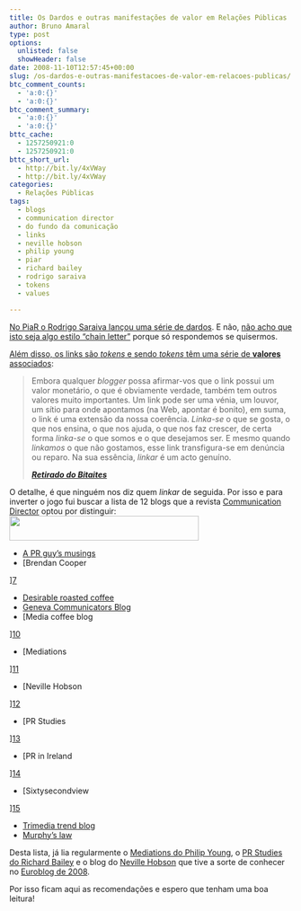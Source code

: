 ```yaml
---
title: Os Dardos e outras manifestações de valor em Relações Públicas
author: Bruno Amaral
type: post
options:
  unlisted: false
  showHeader: false
date: 2008-11-10T12:57:45+00:00
slug: /os-dardos-e-outras-manifestacoes-de-valor-em-relacoes-publicas/
btc_comment_counts:
  - 'a:0:{}'
  - 'a:0:{}'
btc_comment_summary:
  - 'a:0:{}'
  - 'a:0:{}'
bttc_cache:
  - 1257250921:0
  - 1257250921:0
bttc_short_url:
  - http://bit.ly/4xVWay
  - http://bit.ly/4xVWay
categories:
  - Relações Públicas
tags:
  - blogs
  - communication director
  - do fundo da comunicação
  - links
  - neville hobson
  - philip young
  - piar
  - richard bailey
  - rodrigo saraiva
  - tokens
  - values

---
```

[No PiaR o Rodrigo Saraiva lançou uma série de dardos][1]. E não, [não acho que isto seja algo estilo &#8220;chain letter&#8221;][2] porque só respondemos se quisermos.

[Além disso, os links são _tokens_ e sendo _tokens_ têm uma série de **valores** associados][3]:

> Embora qualquer _blogger_ possa afirmar-vos que o link possui um valor monetário, o que é obviamente verdade, também tem outros valores muito importantes. Um link pode ser uma vénia, um louvor, um sítio para onde apontamos (na Web, apontar é bonito), em suma, o link é uma extensão da nossa coerência. _Linka-se_ o que se gosta, o que nos ensina, o que nos ajuda, o que nos faz crescer, de certa forma _linka-se_ o que somos e o que desejamos ser. E mesmo quando _linkamos_ o que não gostamos, esse link transfigura-se em denúncia ou reparo. Na sua essência, _linkar_ é um acto genuíno.
> 
> [_**Retirado do Bitaites**_][4]

O detalhe, é que ninguém nos diz quem _linkar_ de seguida. Por isso e para inverter o jogo fui buscar a lista de 12 blogs que a revista [Communication Director][5] optou por distinguir:[<img class="alignright size-full wp-image-1027" title="logo_cd" src="/wp-content/uploads/2008/11/logo_cd1.gif" alt="" width="337" height="44" />][5]

  * [A PR guy’s musings][6] 
  * [Brendan Cooper
  
][7] 
  * [Desirable roasted coffee][8]
  * [Geneva Communicators Blog][9]
  * [Media coffee blog
  
][10] 
  * [Mediations
  
][11] 
  * [Neville Hobson
  
][12] 
  * [PR Studies
  
][13] 
  * [PR in Ireland
  
][14] 
  * [Sixtysecondview
  
][15] 
  * [Trimedia trend blog][16]
  * [Murphy’s law][17]

Desta lista, já lia regularmente o [Mediations do Philip Young][11], o [PR Studies do Richard Bailey][18] e o blog do [Neville Hobson][12] que tive a sorte de conhecer no [Euroblog de 2008][19].

Por isso ficam aqui as recomendações e espero que tenham uma boa leitura!

 [1]: http://piar.blogs.sapo.pt/38069.html
 [2]: http://dofundodacomunicacao.blogspot.com/2008/10/dardos-e-links.html
 [3]: http://blogs.hillandknowlton.com/blogs/brunosoares/archive/2008/10/31/public-relationships.aspx
 [4]: http://bitaites.org/coisas-do-blogue/os-bloggers-sao-uns-gambozinos-tao-simpaticos
 [5]: http://www.communication-director.eu/
 [6]: http://www.stuartbruce.biz/
 [7]: http://brendancooper.com/
 [8]: http://allanjenkins.typepad.com/
 [9]: http://genevacom.wordpress.com/
 [10]: http://www.mediacoffee.de/
 [11]: http://publicsphere.typepad.com/
 [12]: http://www.nevillehobson.com/
 [13]: http://prstudies.typepad.com/
 [14]: http://www.pkellypr.com/blog/index.php
 [15]: http://www.sixtysecondview.com/
 [16]: http://www.trimediagroup.com/index.php?page=10&l=1
 [17]: http://tpemurphy.com/blog/
 [18]: http://www.prstudies.com
 [19]: http://www.euroblog2008.org/